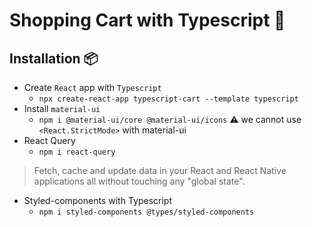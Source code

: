 # Shopping Cart with Typescript 🛒

## Installation 📦

- Create `React` app with `Typescript`
  - `npx create-react-app typescript-cart --template typescript`
- Install `material-ui`
  - `npm i @material-ui/core @material-ui/icons`
    ⚠️ we cannot use `<React.StrictMode>` with material-ui
- React Query
  - `npm i react-query`

> Fetch, cache and update data in your React and React Native applications all without touching any "global state".

- Styled-components with Typescript
  - `npm i styled-components @types/styled-components`
